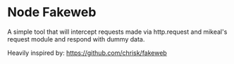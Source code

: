 # Node Fakeweb

A simple tool that will intercept requests made via http.request and
mikeal's request module and respond with dummy data.

Heavily inspired by: https://github.com/chrisk/fakeweb


